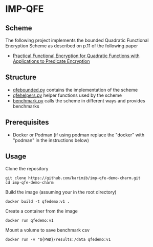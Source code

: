 # IMP-QFE

## Scheme

The following project implements the bounded Quadratic Functional Encryption Scheme as described on p.11 of the following paper

* [Practical Functional Encryption for Quadratic Functions with Applications to Predicate Encryption](https://eprint.iacr.org/2017/151.pdf)

## Structure

* [qfebounded.py](./qfebounded.py) contains the implementation of the scheme
* [qfehelpers.py](./qfehelpers.py) helper functions used by the scheme
* [benchmark.py](./benchmark.py) calls the scheme in different ways and provides benchmarks

## Prerequisites

* Docker or Podman (if using podman replace the "docker" with "podman" in the instructions below)

## Usage

Clone the repository

```shell
git clone https://github.com/karimib/imp-qfe-demo-charm.git
cd imp-qfe-demo-charm
```

Build the image (assuming your in the root directory)

```shell
docker build -t qfedemo:v1 .
```

Create a container from the image

```shell
docker run qfedemo:v1 
```

Mount a volume to save benchmark csv

````shell
docker run -v "${PWD}/results:/data qfedemo:v1 
````
